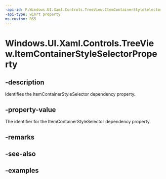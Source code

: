 ```yaml
---
-api-id: P:Windows.UI.Xaml.Controls.TreeView.ItemContainerStyleSelectorProperty
-api-type: winrt property
ms.custom: RS5
---
```


<!-- Property syntax.
public DependencyProperty ItemContainerStyleSelectorProperty { get; }
-->

# Windows.UI.Xaml.Controls.TreeView.ItemContainerStyleSelectorProperty

## -description

Identifies the ItemContainerStyleSelector dependency property.

## -property-value

The identifier for the ItemContainerStyleSelector dependency property.

## -remarks

## -see-also

## -examples

